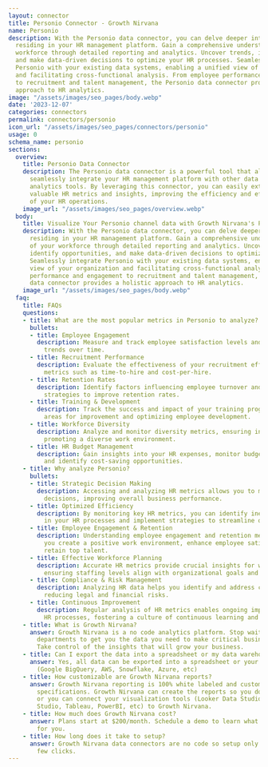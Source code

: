 ```yaml
---
layout: connector
title: Personio Connector - Growth Nirvana
name: Personio
description: With the Personio data connector, you can delve deeper into the data
  residing in your HR management platform. Gain a comprehensive understanding of your
  workforce through detailed reporting and analytics. Uncover trends, identify opportunities,
  and make data-driven decisions to optimize your HR processes. Seamlessly integrate
  Personio with your existing data systems, enabling a unified view of your organization
  and facilitating cross-functional analysis. From employee performance and engagement
  to recruitment and talent management, the Personio data connector provides a holistic
  approach to HR analytics.
image: "/assets/images/seo_pages/body.webp"
date: '2023-12-07'
categories: connectors
permalink: connectors/personio
icon_url: "/assets/images/seo_pages/connectors/personio"
usage: 0
schema_name: personio
sections:
  overview:
    title: Personio Data Connector
    description: The Personio data connector is a powerful tool that allows you to
      seamlessly integrate your HR management platform with other data systems and
      analytics tools. By leveraging this connector, you can easily extract and analyze
      valuable HR metrics and insights, improving the efficiency and effectiveness
      of your HR operations.
    image_url: "/assets/images/seo_pages/overview.webp"
  body:
    title: Visualize Your Personio channel data with Growth Nirvana's Personio Connector
    description: With the Personio data connector, you can delve deeper into the data
      residing in your HR management platform. Gain a comprehensive understanding
      of your workforce through detailed reporting and analytics. Uncover trends,
      identify opportunities, and make data-driven decisions to optimize your HR processes.
      Seamlessly integrate Personio with your existing data systems, enabling a unified
      view of your organization and facilitating cross-functional analysis. From employee
      performance and engagement to recruitment and talent management, the Personio
      data connector provides a holistic approach to HR analytics.
    image_url: "/assets/images/seo_pages/body.webp"
  faq:
    title: FAQs
    questions:
    - title: What are the most popular metrics in Personio to analyze?
      bullets:
      - title: Employee Engagement
        description: Measure and track employee satisfaction levels and analyze engagement
          trends over time.
      - title: Recruitment Performance
        description: Evaluate the effectiveness of your recruitment efforts by analyzing
          metrics such as time-to-hire and cost-per-hire.
      - title: Retention Rates
        description: Identify factors influencing employee turnover and implement
          strategies to improve retention rates.
      - title: Training & Development
        description: Track the success and impact of your training programs, identifying
          areas for improvement and optimizing employee development.
      - title: Workforce Diversity
        description: Analyze and monitor diversity metrics, ensuring inclusivity and
          promoting a diverse work environment.
      - title: HR Budget Management
        description: Gain insights into your HR expenses, monitor budget utilization,
          and identify cost-saving opportunities.
    - title: Why analyze Personio?
      bullets:
      - title: Strategic Decision Making
        description: Accessing and analyzing HR metrics allows you to make data-driven
          decisions, improving overall business performance.
      - title: Optimized Efficiency
        description: By monitoring key HR metrics, you can identify inefficiencies
          in your HR processes and implement strategies to streamline operations.
      - title: Employee Engagement & Retention
        description: Understanding employee engagement and retention metrics helps
          you create a positive work environment, enhance employee satisfaction, and
          retain top talent.
      - title: Effective Workforce Planning
        description: Accurate HR metrics provide crucial insights for workforce planning,
          ensuring staffing levels align with organizational goals and objectives.
      - title: Compliance & Risk Management
        description: Analyzing HR data helps you identify and address compliance issues,
          reducing legal and financial risks.
      - title: Continuous Improvement
        description: Regular analysis of HR metrics enables ongoing improvement of
          HR processes, fostering a culture of continuous learning and development.
    - title: What is Growth Nirvana?
      answer: Growth Nirvana is a no code analytics platform. Stop waiting for other
        departments to get you the data you need to make critical business decisions.
        Take control of the insights that will grow your business.
    - title: Can I export the data into a spreadsheet or my data warehouse?
      answer: Yes, all data can be exported into a spreadsheet or your data warehouse
        (Google BigQuery, AWS, Snowflake, Azure, etc)
    - title: How customizable are Growth Nirvana reports?
      answer: Growth Nirvana reporting is 100% white labeled and customized to your
        specifications. Growth Nirvana can create the reports so you don’t have to
        or you can connect your visualization tools (Looker Data Studio/Google Data
        Studio, Tableau, PowerBI, etc) to Growth Nirvana.
    - title: How much does Growth Nirvana cost?
      answer: Plans start at $200/month. Schedule a demo to learn what plan is best
        for you.
    - title: How long does it take to setup?
      answer: Growth Nirvana data connectors are no code so setup only requires a
        few clicks.
---
```

